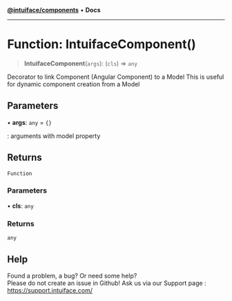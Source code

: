 [**@intuiface/components**](../README.md) • **Docs**

***

# Function: IntuifaceComponent()

> **IntuifaceComponent**(`args`): (`cls`) => `any`

Decorator to link Component (Angular Component) to a Model
This is useful for dynamic component creation from a Model

## Parameters

• **args**: `any` = `{}`

: arguments with model property

## Returns

`Function`

### Parameters

• **cls**: `any`

### Returns

`any`


## Help
Found a problem, a bug? Or need some help?  
Please do not create an issue in Github! Ask us via our Support page : https://support.intuiface.com/